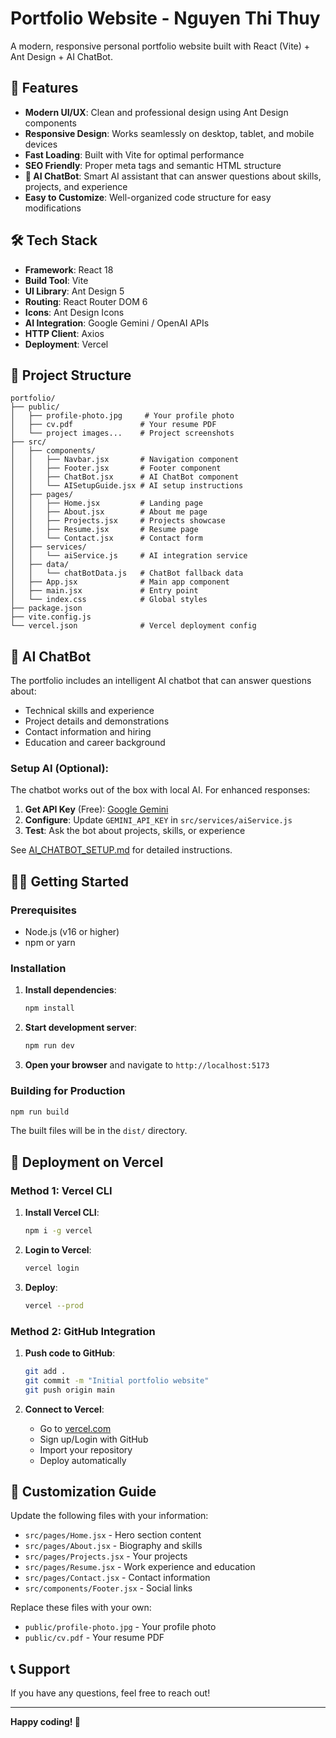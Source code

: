 # Portfolio Website - Nguyen Thi Thuy

A modern, responsive personal portfolio website built with React (Vite) + Ant Design + AI ChatBot.

## 🚀 Features

- **Modern UI/UX**: Clean and professional design using Ant Design components
- **Responsive Design**: Works seamlessly on desktop, tablet, and mobile devices
- **Fast Loading**: Built with Vite for optimal performance
- **SEO Friendly**: Proper meta tags and semantic HTML structure
- **🤖 AI ChatBot**: Smart AI assistant that can answer questions about skills, projects, and experience
- **Easy to Customize**: Well-organized code structure for easy modifications

## 🛠️ Tech Stack

- **Framework**: React 18
- **Build Tool**: Vite
- **UI Library**: Ant Design 5
- **Routing**: React Router DOM 6
- **Icons**: Ant Design Icons
- **AI Integration**: Google Gemini / OpenAI APIs
- **HTTP Client**: Axios
- **Deployment**: Vercel

## 📁 Project Structure

```
portfolio/
├── public/
│   ├── profile-photo.jpg     # Your profile photo
│   ├── cv.pdf               # Your resume PDF
│   └── project images...    # Project screenshots
├── src/
│   ├── components/
│   │   ├── Navbar.jsx       # Navigation component
│   │   ├── Footer.jsx       # Footer component
│   │   ├── ChatBot.jsx      # AI ChatBot component
│   │   └── AISetupGuide.jsx # AI setup instructions
│   ├── pages/
│   │   ├── Home.jsx         # Landing page
│   │   ├── About.jsx        # About me page
│   │   ├── Projects.jsx     # Projects showcase
│   │   ├── Resume.jsx       # Resume page
│   │   └── Contact.jsx      # Contact form
│   ├── services/
│   │   └── aiService.js     # AI integration service
│   ├── data/
│   │   └── chatBotData.js   # ChatBot fallback data
│   ├── App.jsx              # Main app component
│   ├── main.jsx             # Entry point
│   └── index.css            # Global styles
├── package.json
├── vite.config.js
└── vercel.json              # Vercel deployment config
```

## 🤖 AI ChatBot

The portfolio includes an intelligent AI chatbot that can answer questions about:
- Technical skills and experience
- Project details and demonstrations  
- Contact information and hiring
- Education and career background

### Setup AI (Optional):
The chatbot works out of the box with local AI. For enhanced responses:

1. **Get API Key** (Free): [Google Gemini](https://makersuite.google.com/app/apikey)
2. **Configure**: Update `GEMINI_API_KEY` in `src/services/aiService.js`
3. **Test**: Ask the bot about projects, skills, or experience

See [AI_CHATBOT_SETUP.md](./AI_CHATBOT_SETUP.md) for detailed instructions.

## 🏃‍♂️ Getting Started

### Prerequisites

- Node.js (v16 or higher)
- npm or yarn

### Installation

1. **Install dependencies**:
   ```bash
   npm install
   ```

2. **Start development server**:
   ```bash
   npm run dev
   ```

3. **Open your browser** and navigate to `http://localhost:5173`

### Building for Production

```bash
npm run build
```

The built files will be in the `dist/` directory.

## 🚀 Deployment on Vercel

### Method 1: Vercel CLI

1. **Install Vercel CLI**:
   ```bash
   npm i -g vercel
   ```

2. **Login to Vercel**:
   ```bash
   vercel login
   ```

3. **Deploy**:
   ```bash
   vercel --prod
   ```

### Method 2: GitHub Integration

1. **Push code to GitHub**:
   ```bash
   git add .
   git commit -m "Initial portfolio website"
   git push origin main
   ```

2. **Connect to Vercel**:
   - Go to [vercel.com](https://vercel.com)
   - Sign up/Login with GitHub
   - Import your repository
   - Deploy automatically

## 📝 Customization Guide

Update the following files with your information:
- `src/pages/Home.jsx` - Hero section content
- `src/pages/About.jsx` - Biography and skills
- `src/pages/Projects.jsx` - Your projects
- `src/pages/Resume.jsx` - Work experience and education
- `src/pages/Contact.jsx` - Contact information
- `src/components/Footer.jsx` - Social links

Replace these files with your own:
- `public/profile-photo.jpg` - Your profile photo
- `public/cv.pdf` - Your resume PDF

## 📞 Support

If you have any questions, feel free to reach out!

---

**Happy coding! 🚀**

